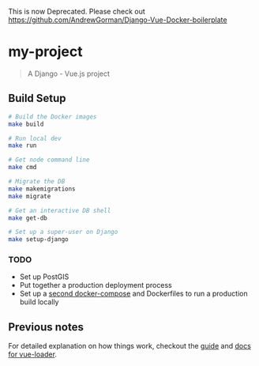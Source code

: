 This is now Deprecated. Please check out https://github.com/AndrewGorman/Django-Vue-Docker-boilerplate

# my-project

> A Django - Vue.js project

## Build Setup

``` bash
# Build the Docker images
make build

# Run local dev
make run

# Get node command line
make cmd

# Migrate the DB
make makemigrations
make migrate

# Get an interactive DB shell
make get-db

# Set up a super-user on Django
make setup-django
```


### TODO

 * Set up PostGIS
 * Put together a production deployment process
 * Set up a [second docker-compose](https://docs.docker.com/compose/extends/) and Dockerfiles to run a production build locally


## Previous notes

For detailed explanation on how things work, checkout the [guide](https://github.com/vuejs-templates/webpack#vue-webpack-boilerplate) and [docs for vue-loader](http://vuejs.github.io/vue-loader).
